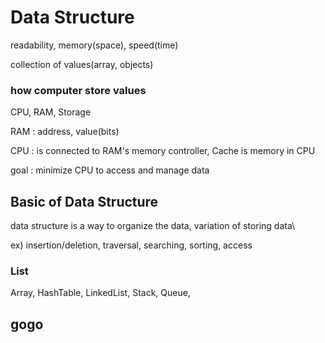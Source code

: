 # Data Structure

readability, memory(space), speed(time)

collection of values(array, objects)

### how computer store values

CPU, RAM, Storage

RAM : address, value(bits)

CPU : is connected to RAM's memory controller, Cache is memory in CPU

goal : minimize CPU to access and manage data

## Basic of Data Structure

data structure is a way to organize the data, variation of storing data\

ex) insertion/deletion, traversal, searching, sorting, access

### List
Array, HashTable, LinkedList, Stack, Queue, 

## gogo
